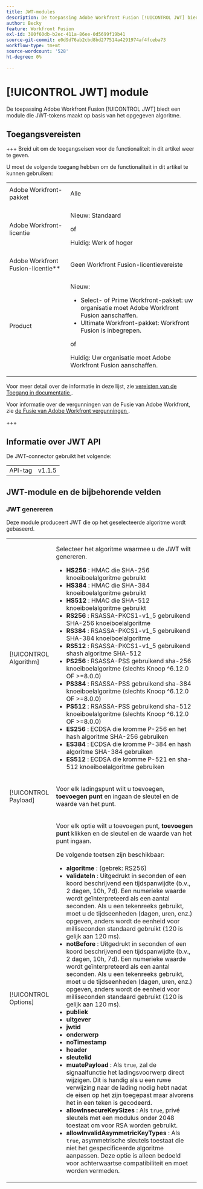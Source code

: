 ```yaml
---
title: JWT-modules
description: De toepassing Adobe Workfront Fusion [!UICONTROL JWT] biedt een module die JWT-tokens maakt op basis van het opgegeven algoritme.
author: Becky
feature: Workfront Fusion
exl-id: 380f60db-b2ec-411a-86ee-0d5699f19b41
source-git-commit: e0d9d76ab2cbd8bd277514a4291974af4fceba73
workflow-type: tm+mt
source-wordcount: '528'
ht-degree: 0%

---
```


# [!UICONTROL JWT] module

De toepassing Adobe Workfront Fusion [!UICONTROL JWT] biedt een module die JWT-tokens maakt op basis van het opgegeven algoritme.

## Toegangsvereisten

+++ Breid uit om de toegangseisen voor de functionaliteit in dit artikel weer te geven.

U moet de volgende toegang hebben om de functionaliteit in dit artikel te kunnen gebruiken:

<table style="table-layout:auto">
 <col> 
 <col> 
 <tbody> 
  <tr> 
   <td role="rowheader">Adobe Workfront-pakket</td> 
   <td> <p>Alle</p> </td> 
  </tr> 
  <tr data-mc-conditions=""> 
   <td role="rowheader">Adobe Workfront-licentie</td> 
   <td> <p>Nieuw: Standaard</p><p>of</p><p>Huidig: Werk of hoger</p> </td> 
  </tr> 
  <tr> 
   <td role="rowheader">Adobe Workfront Fusion-licentie**</td> 
   <td>
   <p>Geen Workfront Fusion-licentievereiste</p>
   </td> 
  </tr> 
  <tr> 
   <td role="rowheader">Product</td> 
   <td>
   <p>Nieuw:</p> <ul><li>Select- of Prime Workfront-pakket: uw organisatie moet Adobe Workfront Fusion aanschaffen.</li><li>Ultimate Workfront-pakket: Workfront Fusion is inbegrepen.</li></ul>
   <p>of</p>
   <p>Huidig: Uw organisatie moet Adobe Workfront Fusion aanschaffen.</p>
   </td> 
  </tr>
 </tbody> 
</table>

Voor meer detail over de informatie in deze lijst, zie [&#x200B; vereisten van de Toegang in documentatie &#x200B;](/help/workfront-fusion/references/licenses-and-roles/access-level-requirements-in-documentation.md).

Voor informatie over de vergunningen van de Fusie van Adobe Workfront, zie [&#x200B; de Fusie van Adobe Workfront vergunningen &#x200B;](/help/workfront-fusion/set-up-and-manage-workfront-fusion/licensing-operations-overview/license-automation-vs-integration.md).

+++

## Informatie over JWT API

De JWT-connector gebruikt het volgende:

<table style="table-layout:auto"> 
 <col> 
 <col> 
 <tbody> 
   <tr> 
   <td role="rowheader">API-tag</td> 
   <td>v1.1.5</td> 
  </tr>
 </tbody> 
 </table>

## JWT-module en de bijbehorende velden

### JWT genereren

Deze module produceert JWT die op het geselecteerde algoritme wordt gebaseerd.

<table style="table-layout:auto"> 
 <col data-mc-conditions=""> 
 <col data-mc-conditions=""> 
 <tbody> 
  <tr> 
   <td role="rowheader">[!UICONTROL Algorithm]</td> 
   <td> <p>Selecteer het algoritme waarmee u de JWT wilt genereren.</p> <ul>
   <li><b> HS256 </b>: HMAC die SHA-256 knoeiboelalgoritme gebruikt</li>
   <li><b> HS384 </b>: HMAC die SHA-384 knoeiboelalgoritme gebruikt</li>
   <li><b> HS512 </b>: HMAC die SHA-512 knoeiboelalgoritme gebruikt</li>
   <li><b> RS256 </b>: RSASSA-PKCS1-v1_5 gebruikend SHA-256 knoeiboelalgoritme</li>
   <li><b> RS384 </b>: RSASSA-PKCS1-v1_5 gebruikend SHA-384 knoeiboelalgoritme</li>
   <li><b> RS512 </b>: RSASSA-PKCS1-v1_5 gebruikend shash algoritme SHA-512</li>
   <li><b> PS256 </b>: RSASSA-PSS gebruikend sha-256 knoeiboelalgoritme (slechts Knoop ^6.12.0 OF &gt;=8.0.0)</li>
   <li><b> PS384 </b>: RSASSA-PSS gebruikend sha-384 knoeiboelalgoritme (slechts Knoop ^6.12.0 OF &gt;=8.0.0)</li>
   <li><b> PS512 </b>: RSASSA-PSS gebruikend sha-512 knoeiboelalgoritme (slechts Knoop ^6.12.0 OF &gt;=8.0.0)</li>
   <li><b> ES256 </b>: ECDSA die kromme P-256 en het hash algoritme SHA-256 gebruiken</li>
   <li><b> ES384 </b>: ECDSA die kromme P-384 en hash algoritme SHA-384 gebruiken</li>
   <li><b> ES512 </b>: ECDSA die kromme P-521 en sha-512 knoeiboelalgoritme gebruiken</li>
   </ul></td> 
  </tr> 
  <tr> 
   <td role="rowheader">[!UICONTROL Payload] </td> 
   <td> <p>Voor elk ladingspunt wilt u toevoegen, <b> toevoegen punt </b> en ingaan de sleutel en de waarde van het punt.</p> </td> 
  </tr> 
  <tr> 
   <td role="rowheader">[!UICONTROL Options] </td> 
   <td> <p>Voor elk optie wilt u toevoegen punt, <b> toevoegen punt </b> klikken en de sleutel en de waarde van het punt ingaan.</p> <p>De volgende toetsen zijn beschikbaar:
   <ul>
   <li><b> algoritme </b>: (gebrek: RS256)</li>
   <li><b> validateIn </b>: Uitgedrukt in seconden of een koord beschrijvend een tijdspanwijdte (b.v., 2 dagen, 10h, 7d). Een numerieke waarde wordt geïnterpreteerd als een aantal seconden. Als u een tekenreeks gebruikt, moet u de tijdseenheden (dagen, uren, enz.) opgeven, anders wordt de eenheid voor milliseconden standaard gebruikt (120 is gelijk aan 120 ms).</li>
   <li><b> notBefore </b>: Uitgedrukt in seconden of een koord beschrijvend een tijdspanwijdte (b.v., 2 dagen, 10h, 7d). Een numerieke waarde wordt geïnterpreteerd als een aantal seconden. Als u een tekenreeks gebruikt, moet u de tijdseenheden (dagen, uren, enz.) opgeven, anders wordt de eenheid voor milliseconden standaard gebruikt (120 is gelijk aan 120 ms).
</li>
   <li><b>publiek</b></li>
   <li><b>uitgever</b></li>
   <li><b>jwtid</b></li>
   <li><b>onderwerp</b></li>
   <li><b>noTimestamp</b></li>
   <li><b>header</b></li>
   <li><b>sleutelid</b></li>
   <li><b> muatePayload </b>: Als <code>true</code>, zal de signaalfunctie het ladingsvoorwerp direct wijzigen. Dit is handig als u een ruwe verwijzing naar de lading nodig hebt nadat de eisen op het zijn toegepast maar alvorens het in een teken is gecodeerd.</li>
   <li><b> allowInsecureKeySizes </b>: Als <code>true</code>, privé sleutels met een modulus onder 2048 toestaat om voor RSA worden gebruikt.</li>
   <li><b> allowInvalidAsymmetricKeyTypes </b>: Als <code>true</code>, asymmetrische sleutels toestaat die niet het gespecificeerde algoritme aanpassen. Deze optie is alleen bedoeld voor achterwaartse compatibiliteit en moet worden vermeden.</li>
   </ul>
   </td> 
  </tr> 
 </tbody> 
</table>
